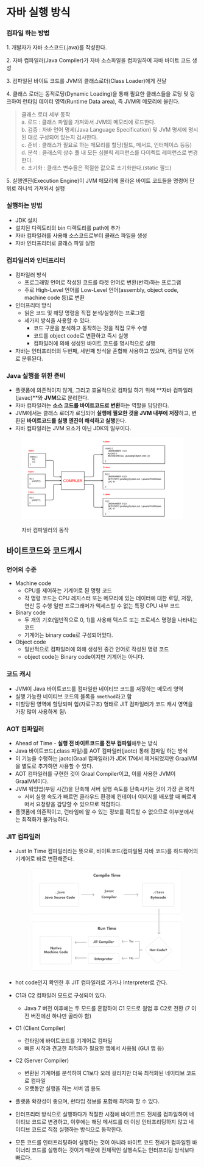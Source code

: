 # 자바 실행 방식

### 컴파일 하는 방법 <a href="#undefined" id="undefined"></a>

1\. 개발자가 자바 소스코드(.java)를 작성한다.

2\. 자바 컴파일러(Java Compiler)가 자바 소스파일을 컴파일하여 자바 바이트 코드 생성

3\. 컴파일된 바이트 코드를 JVM의 클래스로더(Class Loader)에게 전달

4\. 클래스 로더는 동적로딩(Dynamic Loading)을 통해 필요한 클래스들을 로딩 및 링크하여 런타임 데이터 영역(Runtime Data area), 즉 JVM의 메모리에 올린다.

> 클래스 로더 세부 동작\
> a. 로드 : 클래스 파일을 가져와서 JVM의 메모리에 로드한다.\
> b. 검증 : 자바 언어 명세(Java Language Specification) 및 JVM 명세에 명시된 대로 구성되어 있는지 검사한다.\
> c. 준비 : 클래스가 필요로 하는 메모리를 할당(필드, 메서드, 인터페이스 등등)\
> d. 분석 : 클래스의 상수 풀 내 모든 심볼릭 레퍼런스를 다이렉트 레퍼런스로 변경한다.\
> e. 초기화 : 클래스 변수들은 적절한 값으로 초기화한다.(static 필드)

5\. 실행엔진(Execution Engine)이 JVM 메모리에 올라온 바이트 코드들을 명령어 단위로 하나씩 가져와서 실행

### 실행하는 방법 <a href="#undefined" id="undefined"></a>

* JDK 설치
* 설치된 디렉토리의 bin 디렉토리를 path에 추가
* 자바 컴파일러를 사용해 소스코드로부터 클래스 파일을 생성
* 자바 인터프리터로 클래스 파일 실행

### &#x20;<a href="#undefined" id="undefined"></a>

### 컴파일러와 인터프리터

* 컴파일러 방식
  * 프로그래밍 언어로 작성된 코드를 타겟 언어로 변환(번역)하는 프로그램
  * 주로 High-Level 언어를 Low-Level 언어(assembly, object code, machine code 등)로 변환
* 인터프리터 방식
  * 읽은 코드 및 해당 명령을 직접 분석/실행하는 프로그램
  * 세가지 방식을 사용할 수 있다.
    * 코드 구문을 분석하고 동작하는 것을 직접 모두 수행
    * 코드를 object code로 변환하고 즉시 실행
    * 컴파일러에 의해 생성된 바이트 코드를 명시적으로 실행
* 자바는 인터프리터의 두번째, 세번째 방식을 혼합해 사용하고 있으며, 컴파일 언어로 분류된다.

### Java 실행을 위한 준비

* 플랫폼에 의존적이지 않게, 그리고 효율적으로 컴파일 하기 위해 **자바 컴파일러(javac)**와 **JVM**으로 분리한다.
* 자바 컴파일러는 **소스 코드를 바이트코드로 변환**하는 역할을 담당한다.
* JVM에서는 클래스 로더가 로딩되어 **실행에 필요한 것을 JVM 내부에 저장**하고, 변환된 **바이트코드를 실행 엔진이 해석하고 실행**한다.
* 자바 컴파일러는 JVM 요소가 아닌 JDK의 일부이다.

<figure><img src="../../.gitbook/assets/image (6) (1) (1).png" alt=""><figcaption><p>자바 컴파일러의 동작</p></figcaption></figure>

## 바이트코드와 코드캐시

### 언어의 수준

* Machine code
  * CPU를 제어하는 기계어로 된 명령 코드
  * 각 명령 코드는 CPU 레지스터 또는 메모리에 있는 데이터에 대한 로딩, 저장, 연산 등 수행 일반 프로그래머가 액세스할 수 없는 특정 CPU 내부 코드
* Binary code
  * 두 개의 기호(일반적으로 0, 1)를 사용해 텍스트 또는 프로세스 명령을 나타내는 코드
  * 기계어는 binary code로 구성되어있다.
* Object code
  * 일반적으로 컴파일러에 의해 생성된 중간 언어로 작성된 명령 코드
  * object code는 Binary code이지만 기계어는 아니다.

### 코드 캐시

* JVM이 Java 바이트코드를 컴파일한 네이티브 코드를 저장하는 메모리 영역
* 실행 가능한 네이티브 코드의 블록을 `nmethod`라고 함
* 미할당된 영역에 할당되며 힙(자료구조) 형태로 JIT 컴파일러가 코드 캐시 영역을 가장 많이 사용하게 됨\


### AOT 컴파일러

* Ahead of Time - **실행 전 바이트코드를 전부 컴파일**해두는 방식
* Java 바이트코드(.class 파일)를 AOT 컴파일러(jaotc) 통해 컴파일 하는 방식
* 이 기능을 수행하는 jaotc(Graal 컴파일러)가 JDK 17에서 제거되었지만 GraalVM을 별도로 추가하면 사용할 수 있다.
* AOT 컴파일러를 구현한 것이 Graal Compiler이고, 이를 사용한 JVM이 GraalVM이다.
* JVM 워밍업(부팅 시간)을 단축해 서버 실행 속도를 단축시키는 것이 가장 큰 목적
  * 서버 실행 속도가 빠르면 클라우드 환경에 컨테이너 이미지를 배포할 때 빠르게 떠서 요청량을 감당할 수 있으므로 적합하다.
* 플랫폼에 의존적이고, 런타임에 알 수 있는 정보를 획득할 수 없으므로 이부분에서는 최적화가 불가능하다.

### JIT 컴파일러

*   Just In Time 컴파일러라는 뜻으로, 바이트코드(컴파일된 자바 코드)를 하드웨어의 기계어로 바로 변환해준다.

    <figure><img src="../../.gitbook/assets/image (9) (1).png" alt=""><figcaption></figcaption></figure>
* hot code인지 확인한 후 JIT 컴파일러로 가거나 Interpreter로 간다.
* C1과 C2 컴파일러 모드로 구성되어 있다.
  * Java 7 버전 이후에는 두 모드를 혼합하여 C1 모드로 웜업 후 C2로 전환 (7 이전 버전에선 하나만 골라야 함)&#x20;
* C1 (Client Compiler)
  * 런타임에 바이트코드를 기계어로 컴파일
  * 빠른 시작과 견고한 최적화가 필요한 앱에서 사용됨 (GUI 앱 등)&#x20;
* C2 (Server Compiler)
  * 변환된 기계어를 분석하여 C1보다 오래 걸리지만 더욱 최적화된 네이티브 코드로 컴파일
  * 오랫동안 실행을 하는 서버 앱 용도
* 플랫폼 확장성이 좋으며, 런타임 정보를 포함해 최적화 할 수 있다.
* 인터프리터 방식으로 실행하다가 적절한 시점에 바이트코드 전체를 컴파일하여 네이티브 코드로 변경하고, 이후에는 해당 메서드를 더 이상 인터프리팅하지 않고 네이티브 코드로 직접 실행하는 방식으로 동작한다.
* 모든 코드를 인터프리팅하여 실행하는 것이 아니라 바이트 코드 전체가 컴파일된 바이너리 코드를 실행하는 것이기 때문에 전체적인 실행속도는 인터프리팅 방식보다 빠르다.
